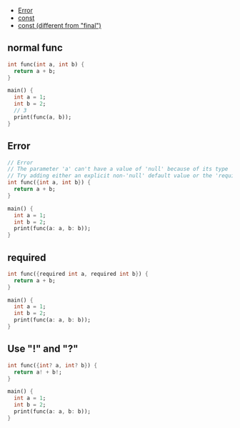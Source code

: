 - [Error](#error)
- [const](#const)
- [const (different from "final")](#const-different-from-final)


## normal func
```dart
int func(int a, int b) {
  return a + b;
}

main() {
  int a = 1;
  int b = 2;
  // 3
  print(func(a, b));
}
```

## Error
```dart
// Error
// The parameter 'a' can't have a value of 'null' because of its type 'int', but the implicit default value is 'null'.
// Try adding either an explicit non-'null' default value or the 'required' modifier.
int func({int a, int b}) {
  return a + b;
}

main() {
  int a = 1;
  int b = 2;
  print(func(a: a, b: b));
}
```

## required
```dart
int func({required int a, required int b}) {
  return a + b;
}

main() {
  int a = 1;
  int b = 2;
  print(func(a: a, b: b));
}
```

## Use "!" and "?"
```dart
int func({int? a, int? b}) {
  return a! + b!;
}

main() {
  int a = 1;
  int b = 2;
  print(func(a: a, b: b));
}
```
